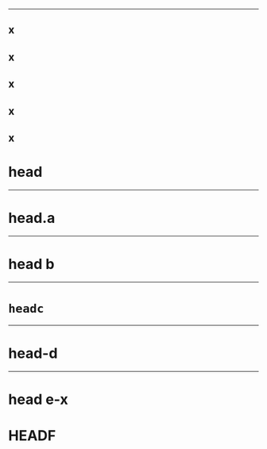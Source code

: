 ----
x
----
x
----

x
----

x
----

x
----



# head

----



# head.a

----



# head b

-----



# `headc`

----



# head-d

----



# head e-x



# HEADF
